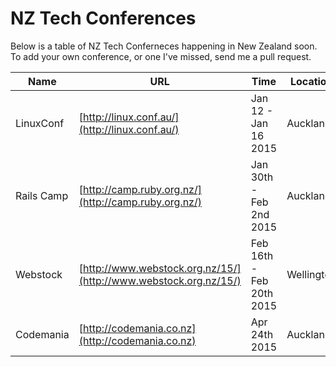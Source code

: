 NZ Tech Conferences
=================

Below is a table of NZ Tech Conferneces happening in New Zealand soon. To add your own conference, or one I've missed, send me a pull request. 



| Name | URL | Time | Location | Price |
|------|-----|------|----------|-------|
|LinuxConf|[http://linux.conf.au/](http://linux.conf.au/)|Jan 12 - Jan 16 2015|Auckland|$499 (Students $149)|
|Rails Camp|[http://camp.ruby.org.nz/](http://camp.ruby.org.nz/)|Jan 30th - Feb 2nd 2015|Auckland| $249 (Students $149)|
|Webstock|[http://www.webstock.org.nz/15/](http://www.webstock.org.nz/15/)|Feb 16th - Feb 20th 2015|Wellington| $1,295 (Workshops sold seperately)|
|Codemania|[http://codemania.co.nz](http://codemania.co.nz)|Apr 24th 2015|Auckland| $399|
